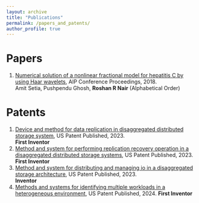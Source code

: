 ```yaml
---
layout: archive
title: "Publications"
permalink: /papers_and_patents/
author_profile: true
---
```


Papers
====
1. [Numerical solution of a nonlinear fractional model for hepatitis C by using Haar wavelets](https://pubs.aip.org/aip/acp/article-abstract/1975/1/030005/1020894/Numerical-solution-of-a-nonlinear-fractional-model), AIP Conference Proceedings, 2018.
    <br>Amit Setia, Pushpendu Ghosh, **Roshan R Nair** (Alphabetical Order)

Patents
====
1. [Device and method for data replication in disaggregated distributed storage system](https://patents.google.com/patent/US20230205445A1/en?oq=US20230205445A1), US Patent Published, 2023.
  <br> **First Inventor**
2. [Method and system for performing replication recovery operation in a disaggregated distributed storage systems](https://patents.google.com/patent/US20230205634A1/en?oq=US20230205634A1), US Patent Published, 2023.
  <br> **First Inventor**
3. [Method and system for distributing and managing io in a disaggregated storage architecture](https://patents.google.com/patent/US20230205424A1/en?oq=US20230205424A1), US Patent Published, 2023.
  <br> **Inventor**
4. [Methods and systems for identifying multiple workloads in a heterogeneous environment](https://patents.google.com/patent/US20240028419A1/en?oq=US20240028419A1), US Patent Published, 2024.
   **First Inventor**

